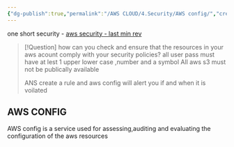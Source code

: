 ```yaml
---
{"dg-publish":true,"permalink":"/AWS CLOUD/4.Security/AWS config/","created":"2024-12-13T18:57:25.250+05:30"}
---
```


one short security - [aws security - last min rev](../aws%20security%20-%20last%20min%20rev.md)

> [!Question]
> how can you check and ensure that the resources in your aws acount comply with your security policies?
> all user pass must have at lest 1 upper lower case ,number and a symbol
> All aws s3 must not be publically available
> 
> ANS create a rule and aws config will alert you if and when it is voilated

## AWS CONFIG
AWS config is a service used for assessing,auditing and evaluating the configuration of the aws resources